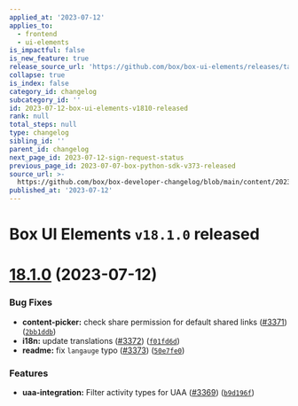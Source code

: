 ```yaml
---
applied_at: '2023-07-12'
applies_to:
  - frontend
  - ui-elements
is_impactful: false
is_new_feature: true
release_source_url: 'https://github.com/box/box-ui-elements/releases/tag/v18.1.0'
collapse: true
is_index: false
category_id: changelog
subcategory_id: ''
id: 2023-07-12-box-ui-elements-v1810-released
rank: null
total_steps: null
type: changelog
sibling_id: ''
parent_id: changelog
next_page_id: 2023-07-12-sign-request-status
previous_page_id: 2023-07-07-box-python-sdk-v373-released
source_url: >-
  https://github.com/box/box-developer-changelog/blob/main/content/2023/07-12-box-ui-elements-v1810-released.md
published_at: '2023-07-12'
---
```

# Box UI Elements `v18.1.0` released

# [18.1.0][1] (2023-07-12)

### Bug Fixes

* **content-picker:** check share permission for default shared links ([#3371][2]) ([`2bb1ddb`][3])
* **i18n:** update translations ([#3372][4]) ([`f01fd6d`][5])
* **readme:** fix `langauge` typo ([#3373][6]) ([`50e7fe0`][7])

### Features

* **uaa-integration:** Filter activity types for UAA ([#3369][8]) ([`b9d196f`][9])

[1]: https://github.com/box/box-ui-elements/compare/v18.0.0...v18.1.0

[2]: https://github.com/box/box-ui-elements/issues/3371

[3]: https://github.com/box/box-ui-elements/commit/2bb1ddb

[4]: https://github.com/box/box-ui-elements/issues/3372

[5]: https://github.com/box/box-ui-elements/commit/f01fd6d

[6]: https://github.com/box/box-ui-elements/issues/3373

[7]: https://github.com/box/box-ui-elements/commit/50e7fe0

[8]: https://github.com/box/box-ui-elements/issues/3369

[9]: https://github.com/box/box-ui-elements/commit/b9d196f